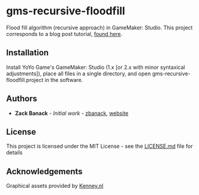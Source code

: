 # gms-recursive-floodfill
Flood fill algorithm (recursive approach) in GameMaker: Studio. This project corresponds to a blog post tutorial, [found here](https://zackbanack.com/blog/floodfill).

## Installation

Install YoYo Game's GameMaker: Studio (1.x [or 2.x with minor syntaxical adjustments]), place all files in a single directory, and open gms-recursive-floodfill.project in the software.

## Authors

* **Zack Banack** - *Initial work* - [zbanack](https://github.com/zbanack), [website](https://zackbanack.com)

## License

This project is licensed under the MIT License - see the [LICENSE.md](LICENSE.md) file for details

## Acknowledgements

Graphical assets provided by [Kenney.nl](http://kenney.nl)
